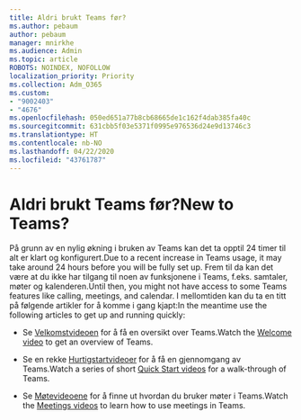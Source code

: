 ```yaml
---
title: Aldri brukt Teams før?
ms.author: pebaum
author: pebaum
manager: mnirkhe
ms.audience: Admin
ms.topic: article
ROBOTS: NOINDEX, NOFOLLOW
localization_priority: Priority
ms.collection: Adm_O365
ms.custom:
- "9002403"
- "4676"
ms.openlocfilehash: 050ed651a77b8cb68665de1c162f4dab385fa40c
ms.sourcegitcommit: 631cbb5f03e5371f0995e976536d24e9d13746c3
ms.translationtype: HT
ms.contentlocale: nb-NO
ms.lasthandoff: 04/22/2020
ms.locfileid: "43761787"
---
```

# <a name="new-to-teams"></a><span data-ttu-id="a4452-102">Aldri brukt Teams før?</span><span class="sxs-lookup"><span data-stu-id="a4452-102">New to Teams?</span></span>

<span data-ttu-id="a4452-103">På grunn av en nylig økning i bruken av Teams kan det ta opptil 24 timer til alt er klart og konfigurert.</span><span class="sxs-lookup"><span data-stu-id="a4452-103">Due to a recent increase in Teams usage, it may take around 24 hours before you will be fully set up.</span></span> <span data-ttu-id="a4452-104">Frem til da kan det være at du ikke har tilgang til noen av funksjonene i Teams, f.eks. samtaler, møter og kalenderen.</span><span class="sxs-lookup"><span data-stu-id="a4452-104">Until then, you might not have access to some Teams features like calling, meetings, and calendar.</span></span> <span data-ttu-id="a4452-105">I mellomtiden kan du ta en titt på følgende artikler for å komme i gang kjapt:</span><span class="sxs-lookup"><span data-stu-id="a4452-105">In the meantime use the following articles to get up and running quickly:</span></span> 

- <span data-ttu-id="a4452-106">Se [Velkomstvideoen](https://support.office.com/article/welcome-to-microsoft-teams-b98d533f-118e-4bae-bf44-3df2470c2b12) for å få en oversikt over Teams.</span><span class="sxs-lookup"><span data-stu-id="a4452-106">Watch the [Welcome video](https://support.office.com/article/welcome-to-microsoft-teams-b98d533f-118e-4bae-bf44-3df2470c2b12) to get an overview of Teams.</span></span>

- <span data-ttu-id="a4452-107">Se en rekke [Hurtigstartvideoer](https://support.office.com/article/video-what-is-microsoft-teams-422bf3aa-9ae8-46f1-83a2-e65720e1a34d) for å få en gjennomgang av Teams.</span><span class="sxs-lookup"><span data-stu-id="a4452-107">Watch a series of short [Quick Start videos](https://support.office.com/article/video-what-is-microsoft-teams-422bf3aa-9ae8-46f1-83a2-e65720e1a34d) for a walk-through of Teams.</span></span>

- <span data-ttu-id="a4452-108">Se [Møtevideoene](https://support.office.com/article/join-a-teams-meeting-078e9868-f1aa-4414-8bb9-ee88e9236ee4) for å finne ut hvordan du bruker møter i Teams.</span><span class="sxs-lookup"><span data-stu-id="a4452-108">Watch the [Meetings videos](https://support.office.com/article/join-a-teams-meeting-078e9868-f1aa-4414-8bb9-ee88e9236ee4) to learn how to use meetings in Teams.</span></span>
